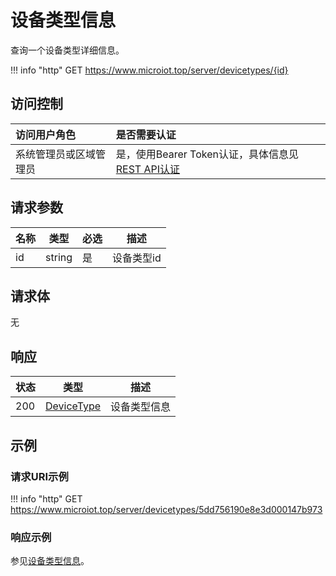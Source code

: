 # 设备类型信息

查询一个设备类型详细信息。

!!! info "http"
    GET https://www.microiot.top/server/devicetypes/{id}

## 访问控制

| 访问用户角色           | 是否需要认证                                 |
| :--------------------- | :------------------------------------------- |
| 系统管理员或区域管理员 | 是，使用Bearer Token认证，具体信息见[REST API认证](../api.md) |

## 请求参数

| 名称 | 类型   | 必选 | 描述       |
| ---- | ------ | ---- | ---------- |
| id   | string | 是   | 设备类型id |

## 请求体

无

## 响应

| 状态 | 类型          | 描述           |
| ---- | ------------- | -------------- |
| 200  | [DeviceType](adddevicetype.md#devicetype) | 设备类型信息 |



## 示例

### 请求URI示例

!!! info "http"
    GET https://www.microiot.top/server/devicetypes/5dd756190e8e3d000147b973


### 响应示例

参见[设备类型信息](adddevicetype.md#_7)。

